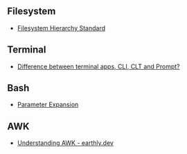 ## Filesystem
* [Filesystem Hierarchy Standard](http://www.pathname.com/fhs/pub/fhs-2.3.html)

## Terminal
* [Difference between terminal apps, CLI, CLT and Prompt?](https://apple.stackexchange.com/questions/400997/can-anyone-explain-to-me-the-difference-between-terminal-apps-cli-clt-and-prom?rq=1)

## Bash
* [Parameter Expansion](http://wiki-dev.bash-hackers.org/syntax/pe)

## AWK

* [Understanding AWK - earthly.dev](https://earthly.dev/blog/awk-examples/)
